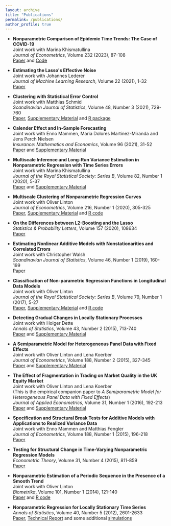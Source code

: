 ```yaml
---
layout: archive
title: "Publications"
permalink: /publications/
author_profile: true
---
```



*   **Nonparametric Comparison of Epidemic Time Trends: The Case of COVID-19** <br/>
    Joint work with Marina Khismatullina <br/>
    _Journal of Econometrics_, Volume 232 (2023), 87-108 <br/>
    <a href="../files/papers/comparison_epidemic_time_trends/paper.pdf">Paper</a> and [Code](https://github.com/marina-khi/multiscale)


*   **Estimating the Lasso's Effective Noise** <br/>
    Joint work with Johannes Lederer <br/>
    _Journal of Machine Learning Research_, Volume 22 (2021), 1-32 <br/>
    <a href="../files/papers/estimating_lasso_effective_noise/paper.pdf">Paper</a> 


*   **Clustering with Statistical Error Control** <br/>
    Joint work with Matthias Schmid <br/>
    _Scandinavian Journal of Statistics_, Volume 48, Number 3 (2021), 729-760 <br/>
    <a href="../files/papers/clustering_statistical_error_control/paper.pdf">Paper</a>,
    <a href="../files/papers/clustering_statistical_error_control/supplement.pdf">Supplementary Material</a> and
    <a href="../files/papers/clustering_statistical_error_control/R_package.zip">R package</a>


*   **Calender Effect and In-Sample Forecasting** <br/>
    Joint work with Enno Mammen, Maria Dolores Martinez-Miranda and Jens Perch Nielsen <br/>
    _Insurance: Mathematics and Economics_, Volume 96 (2021), 31-52 <br/>
    <a href="../files/papers/calender_effect_in-sample_forecasting/paper.pdf">Paper</a> and
    <a href="../files/papers/calender_effect_in-sample_forecasting/supplement.pdf">Supplementary Material</a>


*   **Multiscale Inference and Long-Run Variance Estimation in Nonparametric Regression with Time Series Errors** <br/>
    Joint work with Marina Khismatullina <br/>
    _Journal of the Royal Statistical Society: Series B_, Volume 82, Number 1 (2020), 5-37 <br/>
    <a href="../files/papers/multiscale_inference_nonparametric_time_trends/paper.pdf">Paper</a> and
    <a href="../files/papers/multiscale_inference_nonparametric_time_trends/supplement.pdf">Supplementary Material</a>


*   **Multiscale Clustering of Nonparametric Regression Curves** <br/>
    Joint work with Oliver Linton <br/>
    _Journal of Econometrics_, Volume 216, Number 1 (2020), 305-325 <br/>
    <a href="../files/papers/multiscale_clustering_nonparametric_curves/paper.pdf">Paper</a>,
    <a href="../files/papers/multiscale_clustering_nonparametric_curves/supplement.pdf">Supplementary Material</a> and
    <a href="../files/papers/multiscale_clustering_nonparametric_curves/codes.zip">R code</a>


*   **On the Differences between L2-Boosting and the Lasso** <br/>
    _Statistics & Probability Letters_, Volume 157 (2020), 108634 <br/>
    <a href="../files/papers/differences_between_l2boosting_and_lasso/paper.pdf">Paper</a> 


*   **Estimating Nonlinear Additive Models with Nonstationarities and Correlated Errors** <br/>
    Joint work with Christopher Walsh <br/>
    _Scandinavian Journal of Statistics_, Volume 46, Number 1 (2019), 160-199 <br/>
    <a href="../files/papers/estimating_nonlinear_additive_models_with_nonstationarities/paper.pdf">Paper</a>


*   **Classification of Non-parametric Regression Functions in Longitudinal Data Models** <br/>
    Joint work with Oliver Linton <br/>
    _Journal of the Royal Statistical Society: Series B_, Volume 79, Number 1 (2017), 5-27 <br/>
    <a href="../files/papers/classification_nonparametric_regression_functions/paper.pdf">Paper</a>,
    <a href="../files/papers/classification_nonparametric_regression_functions/supplement.pdf">Supplementary Material</a> and
    <a href="../files/papers/classification_nonparametric_regression_functions/codes.zip">R code</a>


*   **Detecting Gradual Changes in Locally Stationary Processes** <br/>
    Joint work with Holger Dette <br/>
    _Annals of Statistics_, Volume 43, Number 2 (2015), 713-740 <br/>
    <a href="../files/papers/detecting_gradual_changes_locally_stationary_processes/paper.pdf">Paper</a> and
    <a href="../files/papers/detecting_gradual_changes_locally_stationary_processes/supplement.pdf">Supplementary Material</a>


*   **A Semiparametric Model for Heterogeneous Panel Data with Fixed Effects** <br/>
    Joint work with Oliver Linton and Lena Koerber <br/>
    _Journal of Econometrics_, Volume 188, Number 2 (2015), 327-345 <br/>
    <a href="../files/papers/semiparametric_model_heterogeneous_panel_data/paper.pdf">Paper</a> and
    <a href="../files/papers/semiparametric_model_heterogeneous_panel_data/supplement.pdf">Supplementary Material</a>


*   **The Effect of Fragmentation in Trading on Market Quality in the UK Equity Market** <br/>
    Joint work with Oliver Linton and Lena Koerber <br/>
    (This is the empirical companion paper to _A Semiparametric Model for Heterogeneous Panel Data with Fixed Effects_) <br/>
    _Journal of Applied Econometrics_, Volume 31, Number 1 (2016), 192-213 <br/>
    <a href="../files/papers/semiparametric_model_heterogeneous_panel_data_empirical/paper.pdf">Paper</a> and
    <a href="../files/papers/semiparametric_model_heterogeneous_panel_data_empirical/supplement.pdf">Supplementary Material</a>


*   **Specification and Structural Break Tests for Additive Models with Applications to Realized Variance Data** <br/>
    Joint work with Enno Mammen and Matthias Fengler <br/>
    _Journal of Econometrics_, Volume 188, Number 1 (2015), 196-218 <br/>
    <a href="../files/papers/specification_structural_break_tests_additive_models/paper.pdf">Paper</a> 


*   **Testing for Structural Change in Time-Varying Nonparametric Regression Models** <br/>
    _Econometric Theory_, Volume 31, Number 4 (2015), 811-859 <br/>
    <a href="../files/papers/testing_structural_change_time_varying_nonparametric_regression/paper.pdf">Paper</a>


*   **Nonparametric Estimation of a Periodic Sequence in the Presence of a Smooth Trend** <br/>
    Joint work with Oliver Linton <br/>
    _Biometrika_, Volume 101, Number 1 (2014), 121-140 <br/>
    <a href="../files/papers/nonparametric_estimation_periodic_sequence/paper.pdf">Paper</a> and 
    <a href="../files/papers/nonparametric_estimation_periodic_sequence/codes.zip">R code</a>


*   **Nonparametric Regression for Locally Stationary Time Series** <br/>
    _Annals of Statistics_, Volume 40, Number 5 (2012), 2601-2633 <br/>
    <a href="../files/papers/nonparametric_regression_locally_stationary_time_series/paper.pdf">Paper</a>, 
    <a href="../files/papers/nonparametric_regression_locally_stationary_time_series/report.pdf">Technical Report</a> and some additional 
    <a href="../files/papers/nonparametric_regression_locally_stationary_time_series/simulation.pdf">simulations</a>
